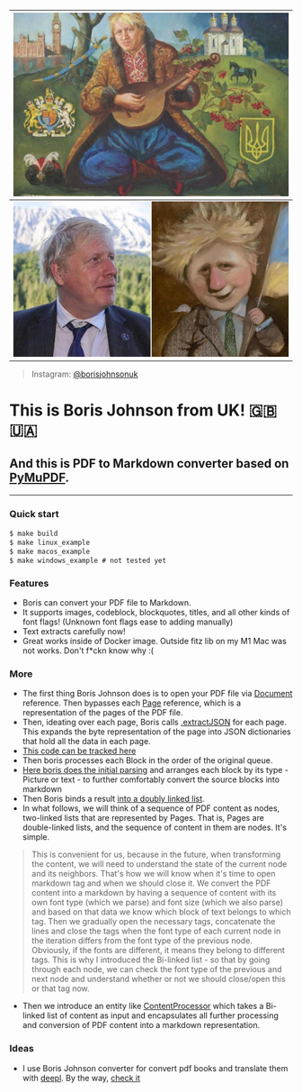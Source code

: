 |  ![logo](media/picture1.jpeg)   |
|-----|
|  ![logo](media/full.jpeg)   |
> Instagram: [@borisjohnsonuk](https://www.instagram.com/borisjohnsonuk/)
> 
# This is Boris Johnson from UK! 🇬🇧 🇺🇦
## And this is PDF to Markdown converter based on [PyMuPDF](https://pymupdf.readthedocs.io/en/latest/intro.html).
---

### Quick start
```
$ make build
$ make linux_example
$ make macos_example
$ make windows_example # not tested yet
```
### Features
- Boris can convert your PDF file to Markdown.
- It supports images, codeblock, blockquotes, titles, and all other kinds of font flags! (Unknown font flags ease to adding manually)
- Text extracts carefully now!
- Great works inside of Docker image. Outside fitz lib on my M1 Mac was not works. Don't f*ckn know why :(


### More
- The first thing Boris Johnson does is to open your PDF file via [Document](https://pymupdf.readthedocs.io/en/latest/document.html?highlight=Document) reference. Then bypasses each [Page](https://pymupdf.readthedocs.io/en/latest/page.html?highlight=Page) reference, which is a representation of the pages of the PDF file.
- Then, ideating over each page, Boris calls [.extractJSON](https://pymupdf.readthedocs.io/en/latest/textpage.html?highlight=extractJSON#TextPage.extractJSON) for each page. This expands the byte representation of the page into JSON dictionaries that hold all the data in each page.
- [This code can be tracked here](https://github.com/codefather-labs/borisjohnsonuk/blob/main/__main__.py#L142-L144)
- Then boris processes each Block in the order of the original queue.
- [Here boris does the initial parsing](https://github.com/codefather-labs/borisjohnsonuk/blob/main/__main__.py#L52) and arranges each block by its type - Picture or text - to further comfortably convert the source blocks into markdown
- Then Boris binds a result [into a doubly linked list](https://github.com/codefather-labs/borisjohnsonuk/blob/main/__main__.py#L99). 
- In what follows, we will think of a sequence of PDF content as nodes, two-linked lists that are represented by Pages. That is, Pages are double-linked lists, and the sequence of content in them are nodes. It's simple.
> This is convenient for us, because in the future, when transforming the content, we will need to understand the state of the current node and its neighbors. That's how we will know when it's time to open markdown tag and when we should close it.  We convert the PDF content into a markdown by having a sequence of content with its own font type (which we parse) and font size (which we also parse) and based on that data we know which block of text belongs to which tag. Then we gradually open the necessary tags, concatenate the lines and close the tags when the font type of each current node in the iteration differs from the font type of the previous node. Obviously, if the fonts are different, it means they belong to different tags. This is why I introduced the Bi-linked list - so that by going through each node, we can check the font type of the previous and next node and understand whether or not we should close/open this or that tag now.
- Then we introduce an entity like [ContentProcessor](https://github.com/codefather-labs/borisjohnsonuk/blob/main/processor.py#L11) which takes a Bi-linked list of content as input and encapsulates all further processing and conversion of PDF content into a markdown representation.

### Ideas
- I use Boris Johnson converter for convert pdf books and translate them with [deepl](http://deepl.com).
  By the way, [check it](https://github.com/codefather-labs/deepl-translator-pyppeteer)